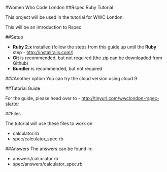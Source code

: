 #Women Who Code London
##Rspec Ruby Tutorial

This project will be used in the tutorial for WWC London.

This will be an introduction to Rspec

##Setup

* **Ruby 2.x** installed (follow the steps from this guide up until the **Ruby** step - http://installrails.com/)
* **Git** is recommended, but not required (the zip can be downloaded from Github)
* **Bundler** is recommended, but not required

###Another option
You can try the cloud version using cloud 9


##Tutorial Guide

For the guide, please head over to - http://tinyurl.com/wwclondon-rspec-starter

##Files

The tutorial will use these files to work on

* calculator.rb
* spec/calculator_spec.rb

##Answers
The answers can be found in:

* answers/calculator.rb
* spec/answers/calculator_spec.rb
